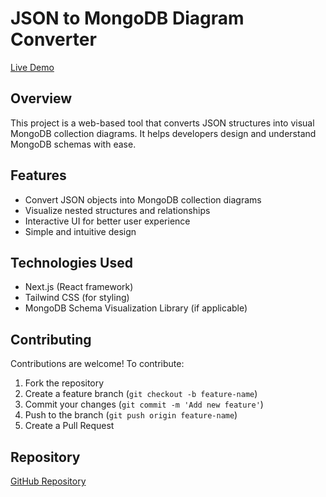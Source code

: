 # JSON to MongoDB Diagram Converter

[Live Demo](mongo-collection-editor.jabzazad.com/)

## Overview
This project is a web-based tool that converts JSON structures into visual MongoDB collection diagrams. It helps developers design and understand MongoDB schemas with ease.

## Features
- Convert JSON objects into MongoDB collection diagrams
- Visualize nested structures and relationships
- Interactive UI for better user experience
- Simple and intuitive design

## Technologies Used
- Next.js (React framework)
- Tailwind CSS (for styling)
- MongoDB Schema Visualization Library (if applicable)

## Contributing
Contributions are welcome! To contribute:
1. Fork the repository
2. Create a feature branch (`git checkout -b feature-name`)
3. Commit your changes (`git commit -m 'Add new feature'`)
4. Push to the branch (`git push origin feature-name`)
5. Create a Pull Request


## Repository
[GitHub Repository](https://github.com/jabzazad/mongo-collection-editor)

